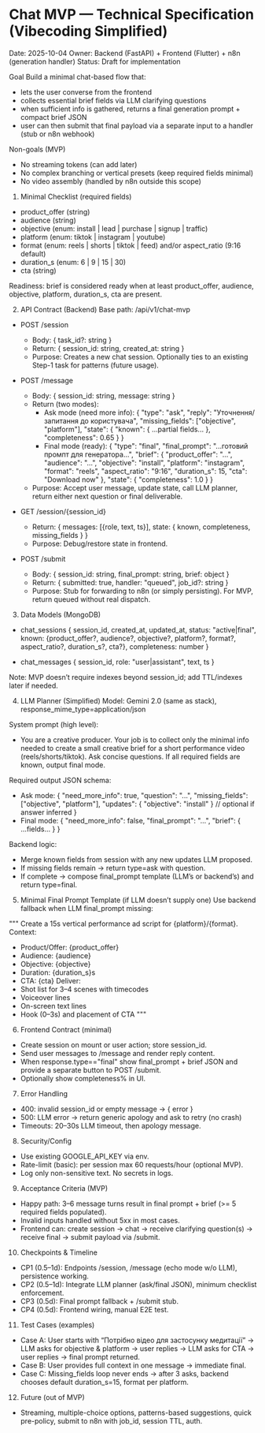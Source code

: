 # Chat MVP — Technical Specification (Vibecoding Simplified)

Date: 2025-10-04
Owner: Backend (FastAPI) + Frontend (Flutter) + n8n (generation handler)
Status: Draft for implementation

Goal
Build a minimal chat-based flow that:
- lets the user converse from the frontend
- collects essential brief fields via LLM clarifying questions
- when sufficient info is gathered, returns a final generation prompt + compact brief JSON
- user can then submit that final payload via a separate input to a handler (stub or n8n webhook)

Non-goals (MVP)
- No streaming tokens (can add later)
- No complex branching or vertical presets (keep required fields minimal)
- No video assembly (handled by n8n outside this scope)

1) Minimal Checklist (required fields)
- product_offer (string)
- audience (string)
- objective (enum: install | lead | purchase | signup | traffic)
- platform (enum: tiktok | instagram | youtube)
- format (enum: reels | shorts | tiktok | feed) and/or aspect_ratio (9:16 default)
- duration_s (enum: 6 | 9 | 15 | 30)
- cta (string)

Readiness: brief is considered ready when at least product_offer, audience, objective, platform, duration_s, cta are present.

2) API Contract (Backend)
Base path: /api/v1/chat-mvp

- POST /session
  - Body: { task_id?: string }
  - Return: { session_id: string, created_at: string }
  - Purpose: Creates a new chat session. Optionally ties to an existing Step-1 task for patterns (future usage).

- POST /message
  - Body: { session_id: string, message: string }
  - Return (two modes):
    - Ask mode (need more info):
      {
        "type": "ask",
        "reply": "Уточнення/запитання до користувача",
        "missing_fields": ["objective", "platform"],
        "state": {
          "known": { ...partial fields... },
          "completeness": 0.65
        }
      }
    - Final mode (ready):
      {
        "type": "final",
        "final_prompt": "...готовий промпт для генератора...",
        "brief": {
          "product_offer": "...",
          "audience": "...",
          "objective": "install",
          "platform": "instagram",
          "format": "reels",
          "aspect_ratio": "9:16",
          "duration_s": 15,
          "cta": "Download now"
        },
        "state": { "completeness": 1.0 }
      }
  - Purpose: Accept user message, update state, call LLM planner, return either next question or final deliverable.

- GET /session/{session_id}
  - Return: { messages: [{role, text, ts}], state: { known, completeness, missing_fields } }
  - Purpose: Debug/restore state in frontend.

- POST /submit
  - Body: { session_id: string, final_prompt: string, brief: object }
  - Return: { submitted: true, handler: "queued", job_id?: string }
  - Purpose: Stub for forwarding to n8n (or simply persisting). For MVP, return queued without real dispatch.

3) Data Models (MongoDB)
- chat_sessions
  { session_id, created_at, updated_at, status: "active|final", known: {product_offer?, audience?, objective?, platform?, format?, aspect_ratio?, duration_s?, cta?}, completeness: number }

- chat_messages
  { session_id, role: "user|assistant", text, ts }

Note: MVP doesn’t require indexes beyond session_id; add TTL/indexes later if needed.

4) LLM Planner (Simplified)
Model: Gemini 2.0 (same as stack), response_mime_type=application/json

System prompt (high level):
- You are a creative producer. Your job is to collect only the minimal info needed to create a small creative brief for a short performance video (reels/shorts/tiktok). Ask concise questions. If all required fields are known, output final mode.

Required output JSON schema:
- Ask mode:
  {
    "need_more_info": true,
    "question": "...",
    "missing_fields": ["objective", "platform"],
    "updates": { "objective": "install" } // optional if answer inferred
  }
- Final mode:
  {
    "need_more_info": false,
    "final_prompt": "...",
    "brief": { ...fields... }
  }

Backend logic:
- Merge known fields from session with any new updates LLM proposed.
- If missing fields remain → return type=ask with question.
- If complete → compose final_prompt template (LLM’s or backend’s) and return type=final.

5) Minimal Final Prompt Template (if LLM doesn’t supply one)
Use backend fallback when LLM final_prompt missing:

"""
Create a 15s vertical performance ad script for {platform}/{format}.
Context:
- Product/Offer: {product_offer}
- Audience: {audience}
- Objective: {objective}
- Duration: {duration_s}s
- CTA: {cta}
Deliver:
- Shot list for 3–4 scenes with timecodes
- Voiceover lines
- On-screen text lines
- Hook (0–3s) and placement of CTA
"""

6) Frontend Contract (minimal)
- Create session on mount or user action; store session_id.
- Send user messages to /message and render reply content.
- When response.type=="final" show final_prompt + brief JSON and provide a separate button to POST /submit.
- Optionally show completeness% in UI.

7) Error Handling
- 400: invalid session_id or empty message → { error }
- 500: LLM error → return generic apology and ask to retry (no crash)
- Timeouts: 20–30s LLM timeout, then apology message.

8) Security/Config
- Use existing GOOGLE_API_KEY via env.
- Rate-limit (basic): per session max 60 requests/hour (optional MVP).
- Log only non-sensitive text. No secrets in logs.

9) Acceptance Criteria (MVP)
- Happy path: 3–6 message turns result in final prompt + brief (>= 5 required fields populated).
- Invalid inputs handled without 5xx in most cases.
- Frontend can: create session → chat → receive clarifying question(s) → receive final → submit payload via /submit.

10) Checkpoints & Timeline
- CP1 (0.5–1d): Endpoints /session, /message (echo mode w/o LLM), persistence working.
- CP2 (0.5–1d): Integrate LLM planner (ask/final JSON), minimum checklist enforcement.
- CP3 (0.5d): Final prompt fallback + /submit stub.
- CP4 (0.5d): Frontend wiring, manual E2E test.

11) Test Cases (examples)
- Case A: User starts with “Потрібно відео для застосунку медитації” → LLM asks for objective & platform → user replies → LLM asks for CTA → user replies → final prompt returned.
- Case B: User provides full context in one message → immediate final.
- Case C: Missing_fields loop never ends → after 3 asks, backend chooses default duration_s=15, format per platform.

12) Future (out of MVP)
- Streaming, multiple-choice options, patterns-based suggestions, quick pre-policy, submit to n8n with job_id, session TTL, auth.
